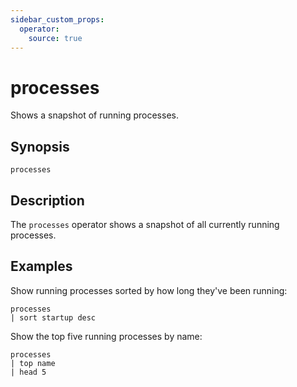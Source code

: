 ```yaml
---
sidebar_custom_props:
  operator:
    source: true
---
```


# processes

Shows a snapshot of running processes.

## Synopsis

```
processes
```

## Description

The `processes` operator shows a snapshot of all currently running processes.

## Examples

Show running processes sorted by how long they've been running:

```
processes
| sort startup desc
```

Show the top five running processes by name:

```
processes
| top name
| head 5
```
